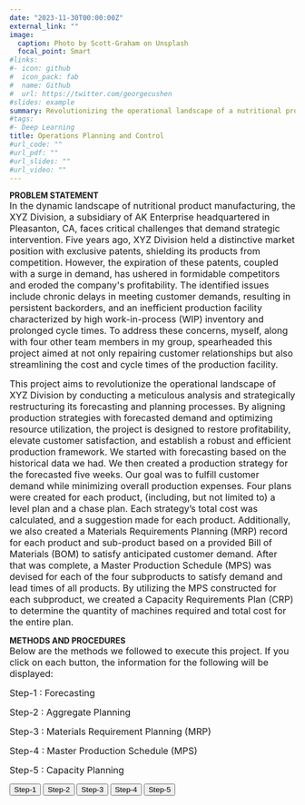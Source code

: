 ```yaml
---
date: "2023-11-30T00:00:00Z"
external_link: ""
image:
  caption: Photo by Scott-Graham on Unsplash
  focal_point: Smart
#links:
#- icon: github
#  icon_pack: fab
#  name: Github
#  url: https://twitter.com/georgecushen
#slides: example
summary: Revolutionizing the operational landscape of a nutritional product manufacturing organization 
#tags:
#- Deep Learning
title: Operations Planning and Control
#url_code: ""
#url_pdf: ""
#url_slides: ""
#url_video: ""
---
```


**PROBLEM STATEMENT**  
<span style="font-size: medium;">In the dynamic landscape of nutritional product manufacturing, the XYZ Division, a subsidiary of AK Enterprise headquartered in Pleasanton, CA, faces critical challenges that demand strategic intervention. Five years ago, XYZ Division held a distinctive market position with exclusive patents, shielding its products from competition. However, the expiration of these patents, coupled with a surge in demand, has ushered in formidable competitors and eroded the company's profitability. The identified issues include chronic delays in meeting customer demands, resulting in persistent backorders, and an inefficient production facility characterized by high work-in-process (WIP) inventory and prolonged cycle times. To address these concerns, myself, along with four other team members in my group, spearheaded this project aimed at not only repairing customer relationships but also streamlining the cost and cycle times of the production facility.</span>  
  
<span style="font-size: medium;">This project aims to revolutionize the operational landscape of XYZ Division by conducting a meticulous analysis and strategically restructuring its forecasting and planning processes. By aligning production strategies with forecasted demand and optimizing resource utilization, the project is designed to restore profitability, elevate customer satisfaction, and establish a robust and efficient production framework. We started with forecasting based on the historical data we had. We then created a production strategy for the forecasted five weeks. Our goal was to fulfill customer demand while minimizing overall production expenses. Four plans were created for each product, (including, but not limited to) a level plan and a chase plan. Each strategy’s total cost was calculated, and a suggestion made for each product. Additionally, we also created a Materials Requirements Planning (MRP) record for each product and sub-product based on a provided Bill of Materials (BOM) to satisfy anticipated customer demand. After that was complete, a Master Production Schedule (MPS) was devised for each of the four subproducts to satisfy demand and lead times of all products. By utilizing the MPS constructed for each subproduct, we created a Capacity Requirements Plan (CRP) to determine the quantity of machines required and total cost for the entire plan.</span>  
  
**METHODS AND PROCEDURES**   
<span style="font-size: medium;">Below are the methods we followed to execute this project. If you click on each button, the information for the following will be displayed:</span>  

<span style="font-size: medium;">Step-1 : Forecasting</span>  

<span style="font-size: medium;">Step-2 : Aggregate Planning</span>  

<span style="font-size: medium;">Step-3 : Materials Requirement Planning (MRP) </span>  

<span style="font-size: medium;">Step-4 : Master Production Schedule (MPS) </span>  

<span style="font-size: medium;">Step-5 : Capacity Planning</span>  

<html lang="en">
<head>
<meta charset="UTF-8">
<meta name="viewport" content="width=device-width, initial-scale=1.0">
<title>Hidden Content Demo</title>
<style>
  .hidden {
    display: none;
  }
</style>
</head>
<body>

<script>
let currentContent = null;

  function toggleContent(id) {
    if (currentContent !== null) {
      currentContent.classList.add('hidden');
    }
    var content = document.getElementById(id);
    content.classList.remove('hidden');
    currentContent = content;
  }
</script>

<button onclick="toggleContent('Step-1')">Step-1</button>
<button onclick="toggleContent('Step-2')">Step-2</button>
<button onclick="toggleContent('Step-3')">Step-3</button> 
<button onclick="toggleContent('Step-4')">Step-4</button>
<button onclick="toggleContent('Step-5')">Step-5</button>

<div id="Step-1" class="hidden">
<span style="font-size: medium;">FORECASTING</span>  

<span style="font-size: medium;">The initial objective of the team was to define a plan for forecasting the demand of each product. Each member took on a product and produced a forecast for the following five weeks. To verify the effectiveness of the forecast methodology, our team was required to have a Mean Absolute Deviation (MAD) value of less than ten for each product when applied to the ten most recent weeks. Essentially, the first ten weeks are used to forecast, and the final ten are used to authenticate said forecast. Our team was also asked to research and recommend four new methodologies that could be considered when forecasting for each product.</span>  

<span style="font-size: medium;">FORECASTING USING STANDARD METHODS</span>  
<span style="font-size: medium;">The 20-week historical data of the five products were first analyzed visually using line charts to understand their sales pattern. Products 1, 4 and 5 did not have any seasonality in the data. However, product 1 had a flat trend line, product 4 had an increasing trend line and product 5 had a decreasing trend line. For product 2, we detected a seasonal pattern. Product 3 data also showed clear signs of seasonality with trend. Based on our analysis, we used the appropriate forecasting methods along with smoothing constants to handle the trend and seasonality for each of the products. We used the method of Exponential Smoothing with Trend Adjustment for Products 1, 4 and 5; Exponential Smoothing with Seasonality for Product 2 and Exponential Smoothing with Seasonality and Trend for Product 3. For product 3, it was not possible to forecast for week 25. As the seasonal pattern repeated every 4 weeks, the team assumed that the forecast for week 25 would have similar demand value as week 21.</span>  

<span style="font-size: medium;">ADDITIONAL FORECASTING METHODS</span>  
<span style="font-size: medium;">Apart from the forecasting methods used above to predict future demand, we can also use methods like Facebook’s Prophet model, neural networking models like Long Short-Term Memory Networks (LSTMs), TBATS model or the Fourier Series Expansion. The Prophet model has low error, better prediction, and better fitting (Jha, B. K., & Pande, S.,2021). It can be used to identify and fine-tune the parameters of seasonality or trend to fit the characteristics of our historical sales datasets and provide accurate forecasts for the future periods. TBATS (Trigonometric seasonality, Box-Cox transformation, ARMA errors, Trend and Seasonal components) is designed to handle complex time-series data with multiple seasonality and trend patterns (De Livera, A. M., Hyndman, R. J., & Snyder, R. D.,2011). This model considers different alternative models while working on the given dataset - non seasonal models, with and without Box-Cox transformation, with and without considering Trend, with and without Trend Damping, with ARIMA and without ARMA(p,q) process used to model residuals and also various amount of harmonics used to model seasonal effects. Finally, the official forecasting values are computed using the Akaike Information Criterion (AIC). Thus, TBATS can be considered appropriate for the accurate forecasting of our demand data.</span>  
  
<span style="font-size: medium;">RESULTS</span>  
<span style="font-size: medium;">We conducted individual forecasts for each of the five products spanning weeks 20 to 25, employing standard methods. The Mean Absolute Deviation (MAD) for weeks 11-20 was consistently below 6, aligning with Mr. Smith's expectations, which mandated that the forecast, when applied to the last ten weeks, should yield a MAD not exceeding 10. A comprehensive breakdown of the forecast computations is available in the below figures. (Figure A.1 to Figure A.5). To address the limitation of not being able to forecast for week 25 for product 3, we explored the application of the TBATS model, an additional forecasting method, within the R environment. The R code, along with the forecasted values for weeks 21-25 for product 3 using TBATS, is detailed in Figure A.6. This supplementary approach allowed us to enhance the accuracy and completeness of our forecasting process.</span>  
  
<span style="font-size: small;">Figure A.1:Forecasting for Product 1</span>
![](/Code1_140.jpg)
<span style="font-size: small;">Figure A.2:Forecasting for Product 2</span>
![](/Code2_140.jpg)
<span style="font-size: small;">Figure A.3:Forecasting for Product 3</span>
![](/Code3_140.jpg)
<span style="font-size: small;">Figure A.4:Forecasting for Product 4</span>
![](/Code4_140.jpg)
<span style="font-size: small;">Figure A.5:Forecasting for Product 5</span>
![](/Code5_140.jpg)
<span style="font-size: small;">Figure A.6:Additional method of forecasting using TBATS model in R</span>
![](/Code6_140.jpg)
![](/Code7_140.jpg)

</div>

<div id="Step-2" class="hidden">
<span style="font-size: medium;">AGGREGATE PLANNING</span>  

<span style="font-size: medium;">Based on the information provided, the team initially created two different aggregate plans: level plan and chase plan. For the level plan, the team fired unnecessary workers in the first week to create a constant workforce and a constant level production for each week. This meant that the plan might not meet a week’s given demand or it might overproduce. Any overproduction or underproduction was carried over into the next period as inventory or backlog. For the chase plan, the team fired and hired throughout the planning to keep a bare minimum necessary workforce for the week. This meant the workers only produced as much as they needed to meet demand, so there was no overproduction or underproduction. The third plan acted as a mixture of the level and chase plans. It contains a constant workforce by using the maximum number of workers needed for production within week 21 to week 25, thus reducing the cost of firing and hiring. In addition, the workers only produced what the demand called for. This reduced any carrying cost of inventory or backlog. After comparing the three plans, the team decided to add one more, where there was no firing or hiring at all, and the workers only produced the demand per product. The team made the following assumptions while crafting the plans. Such as rounding the forecasted values of demand to whole numbers. In addition, any partial workers were rounded to the next whole number and then overtime/undertime was considered in each plan.</span>  
  
<span style="font-size: medium;">RESULTS</span>  
<span style="font-size: medium;">The below figures display the four plans discussed above, for product 1. In a similar way, these four plans were also applied for products 2,3,4 and 5.</span>  
<span style="font-size: small;">Plan 1: Level plan</span>
![](/Code8_140.jpg)
<span style="font-size: small;">Plan 2: Chase plan</span>
![](/Code9_140.jpg)
<span style="font-size: small;">Plan 3: Mix plan</span>
![](/Code10_140.jpg)
<span style="font-size: small;">Plan 4: Comparison plan</span>
![](/Code11_140.jpg)

<span style="font-size: medium;">Thus, we reached the following cost conclusions:</span>
![](/Code12_140.jpg)

<span style="font-size: medium;">Based on the above table, the chase plan is the most expensive, primarily due to the additional cost of hiring and firing workers. Although this plan reduced the cost of undertime, inventory, and backlog, however, the cost of hiring and firing outweighed the savings. In addition, this plan creates an unstable production and work environment that will not be appropriate for XYZ Division. On the other hand, the level plan costs marginally more than the mix and comparison plans. Due to each period having equal production, the workforce stays the same throughout the periods considered. To create that stability, the unnecessary workers are fired at the beginning of week 21, thus reducing any extra costs of hiring and undertime. With a constant level of production, the product can be overproduced or underproduced, which adds to carrying inventory and backlog costs. The mix plan has the beauty of both level and chase plan. The comparison plan costs the least, has a constant workforce, and meets the demand. However, the available workforce is more than it needs. The mix plan might be a good choice of planning for its minimum workforce, great utilization of undertime and meets the production demand. However, it still costs more than the comparison plan.</span>  
  
<span style="font-size: medium;">Thus, in terms of cost, the comparison plan is the most suitable among all the four plans. However, over large periods of time, this plan may cost more than the mix plan. It depends on the, and whether it is required to keep the unnecessary workforce. In other words, based on the current planning cost, the team recommends the comparison plan. In the future, as new forecasting and demand occurs, the plan may be reworked to stay optimal.</span>

</div>

<div id="Step-3" class="hidden">
<span style="font-size: medium;">MATERIALS REQUIREMENT PLANNING</span>  

<span style="font-size: medium;">For the Materials Requirement Planning (MRP), a detailed analysis of the required dependent items for the manufacturing of the five main products was conducted for weeks 21-25. Using the given Bill of Materials (BOM), on-hand inventory prior to week 21, considering the lead times, lot sizes, safety stock, and previously forecasted values as gross requirements, we were able to come up with the timeline for subproduct orders. According to the BOM, the five products required similar subproducts for their manufacture. For example, Products 1, 2 and 4 (Level 0) required subproduct 4. Also, some of the subproducts required another layer of subproducts. For example, subproducts 2 and 3 (Level 1) required subproducts 1 and 4 (Level 2). Thus, for the gross requirements of the sub-products, we considered their total requirements respectively at the lowest level possible, i.e., at Level 2.</span>  
  
<span style="font-size: medium;">RESULTS</span>  

<span style="font-size: medium;">As none of the five products had scheduled receipts or on-hand inventory, the planned order releases for each week were determined based on their gross requirements. These planned order releases, devoid of any lead times, were evenly distributed from week 21 to 25. Notably, a detailed analysis revealed that for subproducts 1, 4, and 3, whose lead times were one week in advance, the initiation of planned order releases for their orders was required by week 20. For a thorough breakdown of the calculations, please refer to the following figures.</span>
![](/Code13_140.jpg)
![](/Code14_140.jpg)
![](/Code15_140.jpg)
![](/Code16_140.jpg)
![](/Code17_140.jpg)
![](/Code18_140.jpg)
![](/Code19_140.jpg)
![](/Code20_140.jpg)
![](/Code21_140.jpg)

</div>
  
<div id="Step-4" class="hidden">
<span style="font-size: medium;">MASTER PRODUCTION SCHEDULE (MPS)</span>  
  
<span style="font-size: medium;">Following the MRP, the focus shifted to Master Production Scheduling (MPS). We used the planned order releases of each week for the subproducts 1, 2, 3 and 4, obtained from the MRP computations, and integrated it into MPS. The resulting MPS records formed a basis for the subsequent capacity planning phase.</span>
  
<span style="font-size: medium;">RESULTS</span>    
<span style="font-size: medium;">According to the Master Production Schedule (MPS) calculations outlined in figure above, the commencement of production for sub-products 1, 3, and 4 is deemed necessary starting from week 20. In the case of sub-product 2, production is slated to begin from week 22. While there exists flexibility to shift the production schedules of subproducts 1, 3, and 4 from week 20 to any week within the range of 21 to 25, such adjustments must be approached cautiously. This is due to potential adverse effects on XYZ Division, which is currently facing a loss of profit. Shifting production schedules might impact customer satisfaction, strain production capacity, and result in excess inventory, unless other aspects of the production plan are correspondingly adjusted.</span> 

<span style="font-size: small;">MPS of sub-products 1,2,3,4</span>
![](/Code22_140.jpg)

</div>

<div id="Step-5" class="hidden">
<span style="font-size: medium;">CAPACITY REQUIREMENTS PLANNING (CRP)</span>  
  
<span style="font-size: medium;">The objective of this phase was to determine the exact number of machines needed to execute the production plan and come up with a total cost of said plan. The Capacity Bills method was employed, both with and without considering the downtime. The team considered MPS, routings, setup, and run time for each workstation.  When downtime was considered, the team computed the overall capacity required at every workstation by adding an adjustment to the baseline capacity. This adjustment considered the potential downtime and reduced capacity during the repair periods. For example, for every 240 mins of actual production capacity, the workstation 1 must run 265 (= 240+25) minutes. Thus, if 20200 minutes is the required capacity for sub-product 1 in week 20, the workstation 1 must run for 20200 * (265/240) minutes.</span>  
  
<span style="font-size: medium;">For the cost computations, we applied the chase policy. The team utilized the previous computations of required capacity considering downtime to further determine machines necessary. In addition, we were able to find the total capacity for each week and any undertime/excess capacity. By combining the cost computations with the regular cost of each subproduct, the team was able to construct the total cost of their suggested production plan.</span>   
  
<span style="font-size: medium;">RESULTS</span>    
<span style="font-size: medium;">Below are the calculations carried out for CRP for each subproduct, with downtime considered.</span> 
![](/Code23_140.jpg)
![](/Code24_140.jpg)
![](/Code25_140.jpg)
![](/Code26_140.jpg)
<span style="font-size: small;">Cost Computations for 7 workstations</span> 
![](/Code27_140.jpg)
![](/Code28_140.jpg)
![](/Code29_140.jpg)
![](/Code30_140.jpg)
![](/Code31_140.jpg)
![](/Code32_140.jpg) 
![](/Code33_140.jpg)

<span style="font-size: medium;">Based on the computations carried out for capacity requirements (above figure) and corresponding cost analysis (above figure), even with considering the downtime, it is evident that meeting the production needs for each sub-product weekly with existing machines at each workstation poses a risk of overloading. Hence to make sure the workstations are not overloaded, a necessary number of machines are bought or sold off every week. This allows for a degree of profitability while ensuring capacity is maintained and sub-products produced on time. Nevertheless, there is a trade-off, as this approach incurs penalties for underutilized machine time.</span>   
  
  
**CONCLUSION AND RECOMMENDATIONS**  
<span style="font-size: medium;">In conclusion, the project aimed at enhancing the operational efficiency of XYZ Division has yielded valuable insights and recommendations for the Vikings. The forecasting module successfully implemented standard methods, including Exponential Smoothing with Trend Adjustment and Seasonality, ensuring accurate predictions with a Mean Absolute Deviation (MAD) value of less than ten. Alternative models like Facebook’s Prophet and TBATS were also suggested for their adaptability to complex time-series data. In the planning phase, production strategies, encompassing level and chase plans, were devised to balance forecasted demand and minimize costs. The aggregate planning phase explored various scenarios, leading to the selection of an optimal strategy that balanced workforce stability and cost-effectiveness. The subsequent implementation of Materials Requirement Planning (MRP), Master Production Schedule (MPS), and Capacity Requirements Planning (CRP) ensured a streamlined production process in alignment with demand. Based on the methodologies and the data analysis, the following recommendations can be made to The XYZ Division.</span>  
![](/CodeFT_140.jpg)  
<span style="font-size: medium;">Following these procedures, it would cost XYZ division a total of 419,950 dollars in terms of production planning as per capacity requirements of MPS units. The aggregate planning for this plan would cost a total of 1,006,295 dollars, considering the short-term plan recommendation, or a total of 1,031,295 dollars, considering the long-term recommendation.</span>  
  
<span style="font-size: small;">Total cost of the plan</span>  
![](/Code34_140.jpg)  
  
**REFERENCES**  
<span style="font-size: medium;">De Livera, A. M., Hyndman, R. J., & Snyder, R. D. (2011). Forecasting time series with complex seasonal patterns using exponential smoothing. Journal of the American statistical association, 106(496), 1513-1527.</span>  


<span style="font-size: medium;">Jha, B. K., & Pande, S. (2021, April). Time series forecasting model for supermarket sales using FB-prophet. In 2021 5th International Conference on Computing Methodologies and Communication (ICCMC) (pp. 547-554). IEEE. https://doi.org/10.1198/jasa.2011.tm09771 </span>  

<span style="font-size: medium;">R: Documentation https://www.r-project.org/other-docs.html </span> 

</div>
</body>
</html>  
     
     
